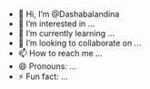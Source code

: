 - 👋 Hi, I’m @Dashabalandina
- 👀 I’m interested in ...
- 🌱 I’m currently learning ...
- 💞️ I’m looking to collaborate on ...
- 📫 How to reach me ...
- 😄 Pronouns: ...
- ⚡ Fun fact: ...

<!---
Dashabalandina/Dashabalandina is a ✨ special ✨ repository because its `README.md` (this file) appears on your GitHub profile.
You can click the Preview link to take a look at your changes.
--->
